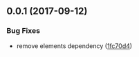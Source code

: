 <a name="0.0.1"></a>
## 0.0.1 (2017-09-12)


### Bug Fixes

* remove elements dependency ([1fc70d4](https://github.com/warapitiya/elements-sdk/commit/1fc70d4))



